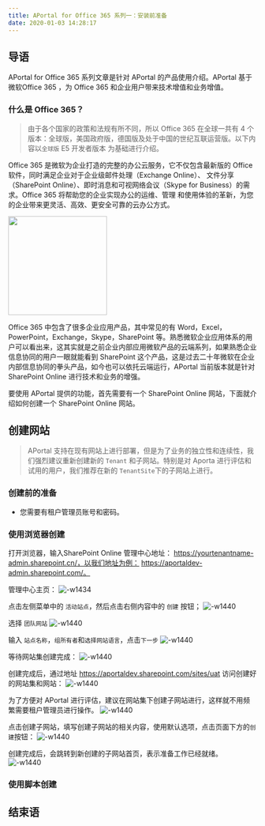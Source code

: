 ```yaml
---
title: APortal for Office 365 系列一：安装前准备
date: 2020-01-03 14:28:17
---
```

## 导语

APortal for Office 365 系列文章是针对 APortal 的产品使用介绍。APortal 基于微软Office 365 ，为 Office 365 和企业用户带来技术增值和业务增值。

### 什么是 Office 365？

> 由于各个国家的政策和法规有所不同，所以 Office 365 在全球一共有 4 个版本：全球版，美国政府版，德国版及处于中国的世纪互联运营版。以下内容以`全球版` E5 开发者版本 为基础进行介绍。

Office 365 是微软为企业打造的完整的办公云服务，它不仅包含最新版的 Office 软件，同时满足企业对于企业级邮件处理（Exchange Online）、  文件分享（SharePoint Online）、即时消息和可视网络会议（Skype for Business）的需求。Office 365 将帮助您的企业实现办公的运维、管理  和使用体验的革新，为您的企业带来更灵活、高效、更安全可靠的云办公方式。 

<img width=200 src="images/media/15765646706398/15765712301730.jpg" >

<!-- ![-w1440](images/media/15765646706398/15765712301730.jpg =500x500) -->

Office 365 中包含了很多企业应用产品，其中常见的有 Word，Excel，PowerPoint，Exchange，Skype，SharePoint 等。熟悉微软企业应用体系的用户可以看出来，这其实就是之前企业内部应用微软产品的云端系列，如果熟悉企业信息协同的用户一眼就能看到 SharePoint 这个产品，这是过去二十年微软在企业内部信息协同的拳头产品，如今也可以依托云端运行，APortal 当前版本就是针对 SharePoint Online 进行技术和业务的增强。

要使用 APortal 提供的功能，首先需要有一个 SharePoint Online 网站，下面就介绍如何创建一个 SharePoint Online 网站。

## 创建网站

> APortal 支持在现有网站上进行部署，但是为了业务的独立性和连续性，我们强烈建议重新创建新的 `Tenant` 和子网站。特别是对 Aporta 进行评估和试用的用户，我们推荐在新的 `TenantSite`下的子网站上进行。

### 创建前的准备

* 您需要有租户管理员账号和密码。

### 使用浏览器创建

打开浏览器，输入SharePoint Online 管理中心地址： https://yourtenantname-admin.sharepoint.cn/，以我们地址为例： https://aportaldev-admin.sharepoint.com/。

管理中心主页：
![-w1434](images/media/15765646706398/15765696856194.jpg)

点击左侧菜单中的 `活动站点`，然后点击右侧内容中的 `创建` 按钮；
![-w1440](images/media/15765646706398/15766329020992.jpg)


选择 `团队网站`
![-w1440](images/media/15765646706398/15766329750362.jpg)

输入 `站点名称`，`组所有者`和`选择网站语言`，点击`下一步`
![-w1440](images/media/15765646706398/15766330369238.jpg)

等待网站集创建完成：
![-w1440](images/media/15765646706398/15766330656810.jpg)

创建完成后，通过地址 https://aportaldev.sharepoint.com/sites/uat 访问创建好的网站集和网站：
![-w1440](images/media/15765646706398/15766332481009.jpg)

为了方便对 APortal 进行评估，建议在网站集下创建子网站进行，这样就不用频繁需要租户管理员进行操作。
![-w1440](images/media/15765646706398/15766333633951.jpg)

点击创建子网站，填写创建子网站的相关内容，使用默认选项，点击页面下方的`创建`按钮：
![-w1440](images/media/15765646706398/15766334768686.jpg)

创建完成后，会跳转到新创建的子网站首页，表示准备工作已经就绪。
![-w1440](images/media/15765646706398/15766336022347.jpg)

### 使用脚本创建

## 结束语